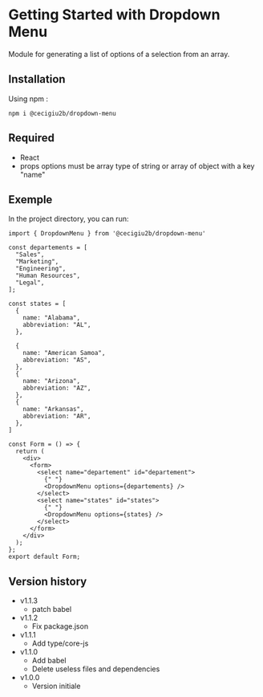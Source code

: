 # Getting Started with Dropdown Menu

Module for generating a list of options of a selection from an array.

## Installation

Using npm :

`npm i @cecigiu2b/dropdown-menu`

## Required

- React
- props options must be array type of string or array of object with a key "name"

## Exemple

In the project directory, you can run:

```
import { DropdownMenu } from '@cecigiu2b/dropdown-menu'

const departements = [
  "Sales",
  "Marketing",
  "Engineering",
  "Human Resources",
  "Legal",
];

const states = [
  {
    name: "Alabama",
    abbreviation: "AL",
  },

  {
    name: "American Samoa",
    abbreviation: "AS",
  },
  {
    name: "Arizona",
    abbreviation: "AZ",
  },
  {
    name: "Arkansas",
    abbreviation: "AR",
  },
]

const Form = () => {
  return (
    <div>
      <form>
        <select name="departement" id="departement">
          {" "}
          <DropdownMenu options={departements} />
        </select>
        <select name="states" id="states">
          {" "}
          <DropdownMenu options={states} />
        </select>
      </form>
    </div>
  );
};
export default Form;

```

## Version history

- v1.1.3
  - patch babel
- v1.1.2
  - Fix package.json
- v1.1.1
  - Add type/core-js
- v1.1.0
  - Add babel
  - Delete useless files and dependencies
- v1.0.0
  - Version initiale
